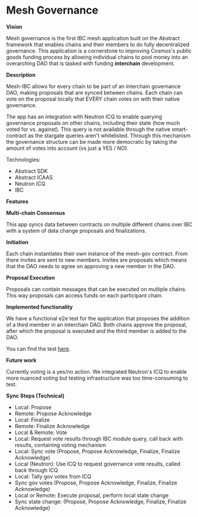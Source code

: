 # Mesh Governance

**Vision**

Mesh governance is the first IBC mesh application built on the Abstract framework that enables chains and their members to do fully decentralized governance. This application is a cornerstone to improving Cosmos's public goods funding process by allowing individual chains to pool money into an overarching DAO that is tasked with funding **interchain** development.

**Description**

Mesh-IBC allows for every chain to be part of an interchain governance DAO, making proposals that are synced between chains. Each chain can vote on the proposal locally that EVERY chain votes on with their native governance.

The app has an integration with Neutron ICQ to enable querying governance proposals on other chains, including their state (how much voted for vs. against). This query is not available through the native smart-contract as the stargate queries aren't whitelisted. Through this mechanism the governance structure can be made more democratic by taking the amount of votes into account (vs just a YES / NO).

Technologies:

-   Abstract SDK
-   Abstract ICAAS
-   Neutron ICQ
-   IBC

**Features**

**Multi-chain Consensus**

This app syncs data between contracts on multiple different chains over IBC with a system of data change proposals and finalizations.

**Initiation**

Each chain instantiates their own instance of the mesh-gov contract. From there invites are sent to new members. Invites are proposals which means that the DAO needs to agree on approving a new member in the DAO.

**Proposal Execution**

Proposals can contain messages that can be executed on multiple chains. This way proposals can access funds on each participant chain.

**Implemented functionality**

We have a functional e2e test for the application that proposes the addition of a third member in an interchain DAO. Both chains approve the proposal, after which the proposal is executed and the third member is added to the DAO.

You can find the test [here](<https://github.com/CyberHoward/interchain-gov/blob/fb03d6bb40f9c98fa49019ce25d10efd24ee3a02/contracts/interchain-gov/tests/integration.rs#L507>).

**Future work**

Currently voting is a yes/no action. We integrated Neutron's ICQ to enable more nuanced voting but testing infrastructure was too time-consuming to test.

**Sync Steps (Technical)**

-   Local: Propose
-   Remote: Propose Acknowledge
-   Local: Finalize
-   Remote: Finalize Acknowledge
-   Local & Remote: Vote
-   Local: Request vote results through IBC module query, call back with results, containing voting mechanism
-   Local: Sync vote (Propose, Propose Acknowledge, Finalize, Finalize Acknowledge)
-   Local (Neutron): Use ICQ to request governance vote results, called back through ICQ
-   Local: Tally gov votes from ICQ
-   Sync gov votes (Propose, Propose Acknowledge, Finalize, Finalize Acknowledge)
-   Local or Remote: Execute proposal, perform local state change
-   Sync state change: (Propose, Propose Acknowledge, Finalize, Finalize Acknowledge)
